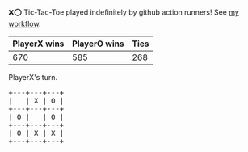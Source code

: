 :x::o: Tic-Tac-Toe played indefinitely by github action runners! See [my workflow](.github/workflows/play.yaml).

|PlayerX wins|PlayerO wins|Ties|
|-|-|-|
|670|585|268|

PlayerX's turn.

<pre>
+---+---+---+
|   | X | O |
+---+---+---+
| O |   | O |
+---+---+---+
| O | X | X |
+---+---+---+
</pre>